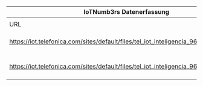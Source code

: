 |IoTNumb3rs Datenerfassung|||||||||||
| ---- | ---- | ---- | ---- | ---- | ---- | ---- | ---- | ---- | ---- | ---- |
||||||||||||
|URL|home_url|filename|device_class|device_count|market_class|market_volume|prognosis_year|publication_year|authorship_class|Dropbox folder|
|https://iot.telefonica.com/sites/default/files/tel_iot_inteligencia_960_eng_v1_0.png|https://iot.telefonica.com/multimedia-resources/infographic-the-intelligence-of-the-iot|file3_tel_iot_inteligencia_960_eng_v1_0.png|device|50000000000|investment|1.29E+12|2020|2018|company|Pattoho/20181114-1805|
|https://iot.telefonica.com/sites/default/files/tel_iot_inteligencia_960_eng_v1_0.png|https://iot.telefonica.com/multimedia-resources/infographic-the-intelligence-of-the-iot|file3_tel_iot_inteligencia_960_eng_v1_0.png|||market worth|1E+11|2025|||Pattoho/20181114-1805|
